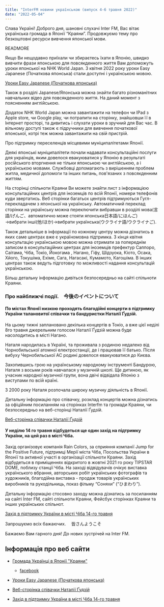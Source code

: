 ```yaml
---
title: "InterFM новини українською (випуск 4-6 травня 2022)"
date: "2022-05-04"
---
```


Слава Україні! Доброго дня, шановні слухачі Inter FM, Вас вітає
українська громада в Японії “Краяни”. Продовжуємо тему про безкоштовні
ресурси вивчення японської мови.

READMORE

Якщо Ви нещодавно приїхали чи збираєтесь їхати в Японію, швидко вивчити
фрази японською для повсякденного життя Вам допоможуть уроки японської
на NHK World Japan. З квітня 2022 року уроки  Easy Japanese (Початкова
японська)  стали доступні і українською мовою.



[Уроки Easy Japanese (Початкова японська)](https://www3.nhk.or.jp/nhkworld/uk/ondemand/video/6022001/)

Також в розділі Japanese/Японська можна знайти багато різноманітних навчальних відео для повсякденного життя. На даний момент з поясненням англійською.

Додаток NHK World Japan можна завантажити на телефон чи IPad з Apple store, чи Google play, чи потрапити на сторінку, знайшовши її в Інтернет просторі, та дивитись і слухати уроки в зручний для Вас час. В вільному доступі також є підручники для вивчення початкової японської, котрі теж можна завантажити на свій пристрій.

Про підтримку переселенців місцевими муніципалітетами Японії.

Деякі японські муніципалітети почали надавати консультаційні послуги для українців, яким довелося евакуюватися у Японію в результаті російського вторгнення не тільки японською чи англійською, а і українською мовами. Службовці допомагають з вирішенням проблем житла, медичної допомоги та інших питань, пов'язаних з повсякденним життям.


На сторінці спільноти Краяни Ви можете знайти лист з інформацією консультаційних центрів для іноземців по всій Японії, номери телефонів куди звертатись. Веб сторінки багатьох центрів підтримуються Гугл-перекладачем з японської на українську. Автоматичний переклад сторінки на українську можна переключити вибравши в розділі мова(言語/げんご、автоматично може стояти японська日本語/にほんご) →вибрати інші(他/ほか)→вибрати українська(ウクライナ語/ウクライナご).

Також детальніше в інформації по кожному центру можна дізнатись в яких саме центрах вже є україномовна підтримка. З кінця квітня консультацію українською мовою можна отримати за попереднім записом в консультаційних центрах для іноземців префектур Саппоро, Саітама, Чіба, Токіо, Йокогама , Нагано, Гіфу, Шідзуока, Кіото, Осака, Хйого, Токушіма, Ехіме, Сага, Нагасакі, Кумамото, Кагошіма. В інших центрах також ведуть підготовку по можливості надання консультацій українською.

Більш детальну інформацію дивіться безпосередньо на сайті спільноти Краяни.





### Про найближчі події.　今後のイベントについて

#### По містах Японії низкою проходять благодійні концерти в підтримку України талановитої співачки та бандуристки Наталії Ґудзій.

На цьому тижні заплановано декілька концертів в Токіо, а вже цієї неділі  8го травня джерельним голосом Наталії Ґудзій можна буде насолодитись в місті Нагано.

Наталя народилась в Україні, та проживала з родиною недалеко від Чорнобильської атомної електростанції, де і працював її батько. Після вибуху Чернобильської АС родині довелося евакуюватися до Києва.

Захопившись грою на  українському народному  інструменті  Бандурою, Наталя з восьми років навчалася у музичній школі.
Ще дитиною,  як учасник народної музичної групи,  вона  двічі відвідала Японію з виступами по всій країні.

З 2000 року Наталя розпочала широку музичну діяльність в Японії.

Детальну інформацію про співачку, розклад концертів можна дізнатись за офіційним посиланням на сторінках Interfm та громади Краяни, чи безпосередньо на веб-сторінці Наталії Ґудзій.

[Веб-сторінка співачки Наталії Ґудзій](https://www.office-zirka.com/CFU47/?fbclid=IwAR0sM6DRWzVj0-rl3x_WHh7wv8hlCoAtegZQ4Yygu1_Knwqn2wJ8ybIHqwk)


#### У неділю 14 го травня відбудеться ще один захід на підтримку України, на цей раз в місті Чіба.

Захід організовує компанія Rain Colors, за сприяння компанії Jump for the Positive Future, підтримці Мерії міста Чіба, Посольства України в Японії та активної участі в організації спільноти Краяни.
Захід відбудеться в приміщеннях відкритого в жовтні 2021 го року TIPSTAR DOME, поблизу станції Чіба.
На заході відвідувачів очікує виставка українського вбрання, авторських робіт українських фотографів та художників, благодійна виставка - продаж товарів українських виробників та рукодільниць, показ фільму “Соняхи”  (“ひまわり”).

Детальну інформацію стосовно заходу можна дізнатись за посиланням на сайті Inter FM, сайті спільноти Краяни, Фейсбук сторінках Краяни та інших українських спільнот.

[Захід  в підтримку України в місті Чіба 14-го травня](https://himawari-chiba.com/)

Запрошуємо всіх бажаючих. 　皆さんようこそ

Бажаємо Вам гарного дня! До нових зустрічей на Inter FM.



## Інформація про веб сайти

- [Громада Українці в Японії "Краяни"](https://www.kraiany.org/uk/)
  - [facebook](https://www.facebook.com/groups/371541230835/?ref=share)

- [Уроки Easy Japanese (Початкова японська)](https://www3.nhk.or.jp/nhkworld/uk/ondemand/video/6022001/)

- [Веб-сторінка співачки Наталії Ґудзій](https://www.office-zirka.com/CFU47/?fbclid=IwAR0sM6DRWzVj0-rl3x_WHh7wv8hlCoAtegZQ4Yygu1_Knwqn2wJ8ybIHqwk)

- [Захід  в підтримку України в місті Чіба 14-го травня](https://himawari-chiba.com/)
